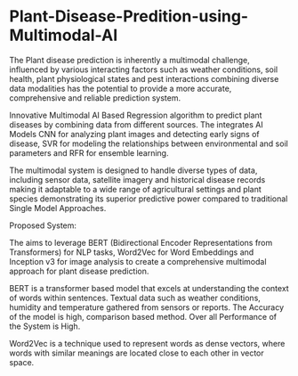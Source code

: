 # Plant-Disease-Predition-using-Multimodal-AI

The Plant disease prediction is inherently a multimodal challenge, influenced by various interacting factors such as weather conditions, soil health, plant physiological states and pest interactions combining diverse data modalities has the potential to provide a more accurate, comprehensive and reliable prediction system.

Innovative  Multimodal  AI  Based  Regression  algorithm  to  predict  plant  diseases  by combining data from different sources. The integrates AI Models CNN for analyzing plant images and detecting early signs of disease, SVR for modeling the relationships between environmental and soil parameters and RFR for ensemble learning. 

The multimodal system is designed to handle diverse types of data, including sensor data, satellite imagery  and historical disease records making it adaptable to a wide range of agricultural settings and plant species demonstrating its superior predictive power compared to traditional Single Model Approaches.

Proposed System:

The aims to leverage BERT (Bidirectional Encoder Representations from Transformers) for NLP tasks,  Word2Vec for Word Embeddings and Inception v3 for image analysis to create a comprehensive multimodal  approach for plant disease prediction.

BERT is a transformer based model that excels at understanding the context of words within sentences. Textual  data such as weather conditions, humidity and temperature gathered from sensors or reports. The Accuracy of  the model is high, comparison based method. Over all Performance of the System is High.

Word2Vec is a technique used to represent words as dense vectors, where words with similar meanings are  located close to each other in vector space.
